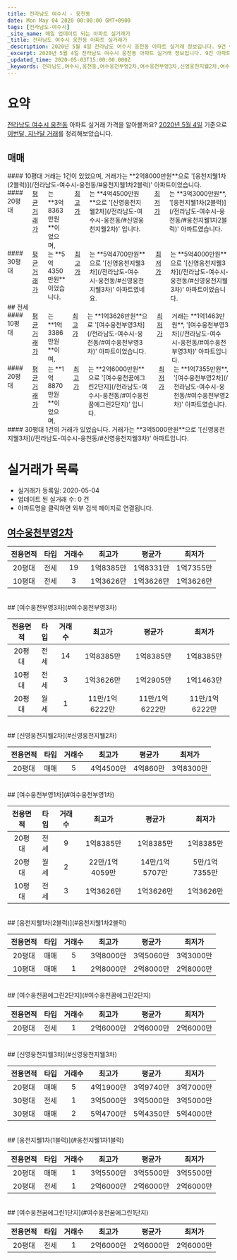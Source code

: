 ```yaml
---
title: 전라남도 여수시 - 웅천동
date: Mon May 04 2020 00:00:00 GMT+0900
tags: [전라남도-여수시]
_site_name: 매일 업데이트 되는 아파트 실거래가
_title: 전라남도 여수시 웅천동 아파트 실거래가
_description: 2020년 5월 4일 전라남도 여수시 웅천동 아파트 실거래 정보입니다. 9건 아파트 정보가 있습니다.
_excerpt: 2020년 5월 4일 전라남도 여수시 웅천동 아파트 실거래 정보입니다. 9건 아파트 정보가 있습니다.
_updated_time: 2020-05-03T15:00:00.000Z
_keywords: 전라남도,여수시,웅천동,여수웅천부영2차,여수웅천부영3차,신영웅천지웰2차,여수웅천부영1차,웅천지웰1차(2블럭),여수웅천꿈에그린2단지,신영웅천지웰3차,웅천지웰1차(1블럭),여수웅천꿈에그린1단지
---
```





# 요약
<ins>전라남도 여수시 웅천동</ins> 아파트 실거래 가격을 알아볼까요? <ins>2020년 5월 4일</ins> 기준으로 <ins>이번달, 지난달 거래</ins>를 정리해보았습니다.

## 매매
<div class="container">
<div class="six columns" markdown="1">
#### 10평대
거래는 1건이 있었으며, 거래가는 **2억8000만원**으로 '[웅천지웰1차(2블럭)](/전라남도-여수시-웅천동/#웅천지웰1차2블럭)' 아파트이었습니다.
</div>
<div class="six columns" markdown="1">
#### 20평대
<ins>평균 거래가</ins>는 **3억8363만원**이었으며, <ins>최고가</ins>는 **4억4500만원**으로 '[신영웅천지웰2차](/전라남도-여수시-웅천동/#신영웅천지웰2차)' 입니다. <ins>최저가</ins>는 **3억3000만원**, '[웅천지웰1차(2블럭)](/전라남도-여수시-웅천동/#웅천지웰1차2블럭)' 아파트였습니다.
</div>
</div>
<div class="container">
<div class="twelve columns" markdown="1">
#### 30평대
<ins>평균 거래가</ins>는 **5억4350만원**이었습니다. <ins>최고가</ins>는 **5억4700만원**으로 '[신영웅천지웰3차](/전라남도-여수시-웅천동/#신영웅천지웰3차)' 아파트였네요. <ins>최저가</ins>는 **5억4000만원**으로 '[신영웅천지웰3차](/전라남도-여수시-웅천동/#신영웅천지웰3차)' 아파트이었습니다.
</div>
</div>
## 전세
<div class="container">
<div class="six columns" markdown="1">
#### 10평대
<ins>평균 거래가</ins>는 **1억3386만원**이며, <ins>최고가</ins>는 **1억3626만원**으로 '[여수웅천부영3차](/전라남도-여수시-웅천동/#여수웅천부영3차)' 아파트이었습니다. <ins>최저가</ins> 거래는 **1억1463만원**, '[여수웅천부영3차](/전라남도-여수시-웅천동/#여수웅천부영3차)' 아파트입니다.
</div>
<div class="six columns" markdown="1">
#### 20평대
<ins>평균 거래가</ins>는 **1억8870만원**이었으며, <ins>최고가</ins>는 **2억6000만원**으로 '[여수웅천꿈에그린2단지](/전라남도-여수시-웅천동/#여수웅천꿈에그린2단지)' 입니다. <ins>최저가</ins>는 **1억7355만원**, '[여수웅천부영2차](/전라남도-여수시-웅천동/#여수웅천부영2차)' 아파트였습니다.
</div>
</div>
<div class="container">
<div class="twelve columns" markdown="1">
#### 30평대
1건의 거래가 있었습니다. 거래가는 **3억5000만원**으로 '[신영웅천지웰3차](/전라남도-여수시-웅천동/#신영웅천지웰3차)' 아파트입니다.
</div>
</div>



# 실거래가 목록
- 실거래가 등록일: 2020-05-04
- 업데이트 된 실거래 수: 0 건
- 아파트명을 클릭하면 외부 검색 페이지로 연결됩니다.

## [여수웅천부영2차](#여수웅천부영2차)

|전용면적|타입|거래수|최고가|평균가|최저가|
|:---:|:---:|:---:|:---:|:---:|:---:|
|20평대|<span class="deal-type-2">전세</span>|19|1억8385만|1억8331만|1억7355만|
|10평대|<span class="deal-type-2">전세</span>|3|1억3626만|1억3626만|1억3626만|

<br/>
## [여수웅천부영3차](#여수웅천부영3차)

|전용면적|타입|거래수|최고가|평균가|최저가|
|:---:|:---:|:---:|:---:|:---:|:---:|
|20평대|<span class="deal-type-2">전세</span>|14|1억8385만|1억8385만|1억8385만|
|10평대|<span class="deal-type-2">전세</span>|3|1억3626만|1억2905만|1억1463만|
|20평대|<span class="deal-type-3">월세</span>|1|11만/1억6222만|11만/1억6222만|11만/1억6222만|

<br/>
## [신영웅천지웰2차](#신영웅천지웰2차)

|전용면적|타입|거래수|최고가|평균가|최저가|
|:---:|:---:|:---:|:---:|:---:|:---:|
|20평대|<span class="deal-type-1">매매</span>|5|4억4500만|4억860만|3억8300만|

<br/>
## [여수웅천부영1차](#여수웅천부영1차)

|전용면적|타입|거래수|최고가|평균가|최저가|
|:---:|:---:|:---:|:---:|:---:|:---:|
|20평대|<span class="deal-type-2">전세</span>|9|1억8385만|1억8385만|1억8385만|
|20평대|<span class="deal-type-3">월세</span>|2|22만/1억4059만|14만/1억5707만|5만/1억7355만|
|10평대|<span class="deal-type-2">전세</span>|3|1억3626만|1억3626만|1억3626만|

<br/>
## [웅천지웰1차(2블럭)](#웅천지웰1차2블럭)

|전용면적|타입|거래수|최고가|평균가|최저가|
|:---:|:---:|:---:|:---:|:---:|:---:|
|20평대|<span class="deal-type-1">매매</span>|5|3억8000만|3억5060만|3억3000만|
|10평대|<span class="deal-type-1">매매</span>|1|2억8000만|2억8000만|2억8000만|

<br/>
## [여수웅천꿈에그린2단지](#여수웅천꿈에그린2단지)

|전용면적|타입|거래수|최고가|평균가|최저가|
|:---:|:---:|:---:|:---:|:---:|:---:|
|20평대|<span class="deal-type-2">전세</span>|1|2억6000만|2억6000만|2억6000만|

<br/>
## [신영웅천지웰3차](#신영웅천지웰3차)

|전용면적|타입|거래수|최고가|평균가|최저가|
|:---:|:---:|:---:|:---:|:---:|:---:|
|20평대|<span class="deal-type-1">매매</span>|5|4억1900만|3억9740만|3억7000만|
|30평대|<span class="deal-type-2">전세</span>|1|3억5000만|3억5000만|3억5000만|
|30평대|<span class="deal-type-1">매매</span>|2|5억4700만|5억4350만|5억4000만|

<br/>
## [웅천지웰1차(1블럭)](#웅천지웰1차1블럭)

|전용면적|타입|거래수|최고가|평균가|최저가|
|:---:|:---:|:---:|:---:|:---:|:---:|
|20평대|<span class="deal-type-1">매매</span>|1|3억5500만|3억5500만|3억5500만|
|20평대|<span class="deal-type-2">전세</span>|1|2억6000만|2억6000만|2억6000만|

<br/>
## [여수웅천꿈에그린1단지](#여수웅천꿈에그린1단지)

|전용면적|타입|거래수|최고가|평균가|최저가|
|:---:|:---:|:---:|:---:|:---:|:---:|
|20평대|<span class="deal-type-2">전세</span>|1|2억6000만|2억6000만|2억6000만|

<br/>




